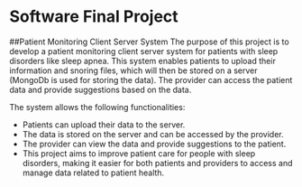 # Software Final Project

##Patient Monitoring Client Server System
The purpose of this project is to develop a patient monitoring client server system for patients with sleep disorders like sleep apnea. This system enables patients to upload their information and snoring files, which will then be stored on a server (MongoDb is used for storing the data). The provider can access the patient data and provide suggestions based on the data.

The system allows the following functionalities:

- Patients can upload their data to the server.
- The data is stored on the server and can be accessed by the provider.
- The provider can view the data and provide suggestions to the patient.
- This project aims to improve patient care for people with sleep disorders, making it easier for both patients and providers to access and manage data related to patient health.


